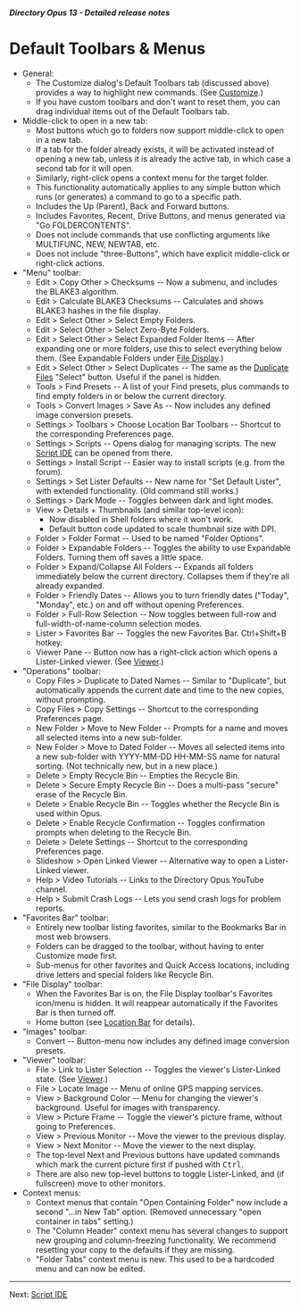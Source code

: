 ##### Directory Opus 13 - Detailed release notes

# Default Toolbars & Menus

- General:
  - The Customize dialog's Default Toolbars tab (discussed above) provides a way to highlight new commands. (See [Customize](customize.md).)
  - If you have custom toolbars and don't want to reset them, you can drag individual items out of the Default Toolbars tab.
- Middle-click to open in a new tab:
  - Most buttons which go to folders now support middle-click to open in a new tab.
  - If a tab for the folder already exists, it will be activated instead of opening a new tab, unless it is already the active tab, in which case a second tab for it will open.
  - Similarly, right-click opens a context menu for the target folder.
  - This functionality automatically applies to any simple button which runs (or generates) a command to go to a specific path.
  - Includes the Up (Parent), Back and Forward buttons.
  - Includes Favorites, Recent, Drive Buttons, and menus generated via "Go FOLDERCONTENTS".
  - Does not include commands that use conflicting arguments like MULTIFUNC, NEW, NEWTAB, etc.
  - Does not include "three-Buttons", which have explicit middle-click or right-click actions.
- "Menu" toolbar:
  - Edit \> Copy Other \> Checksums -- Now a submenu, and includes the BLAKE3 algorithm.
  - Edit \> Calculate BLAKE3 Checksums -- Calculates and shows BLAKE3 hashes in the file display.
  - Edit \> Select Other \> Select Empty Folders.
  - Edit \> Select Other \> Select Zero-Byte Folders.
  - Edit \> Select Other \> Select Expanded Folder Items -- After expanding one or more folders, use this to select everything below them. (See Expandable Folders under [File Display](file_display.md).)
  - Edit \> Select Other \> Select Duplicates -- The same as the [Duplicate Files](duplicates.md) "Select" button. Useful if the panel is hidden.
  - Tools \> Find Presets -- A list of your Find presets, plus commands to find empty folders in or below the current directory.
  - Tools \> Convert Images \> Save As -- Now includes any defined image conversion presets.
  - Settings \> Toolbars \> Choose Location Bar Toolbars -- Shortcut to the corresponding Preferences page.
  - Settings \> Scripts -- Opens dialog for managing scripts. The new [Script IDE](script_ide.md) can be opened from there.
  - Settings \> Install Script -- Easier way to install scripts (e.g. from the forum).
  - Settings \> Set Lister Defaults -- New name for "Set Default Lister", with extended functionality. (Old command still works.)
  - Settings \> Dark Mode -- Toggles between dark and light modes.
  - View \> Details + Thumbnails (and similar top-level icon):
    - Now disabled in Shell folders where it won't work.
    - Default button code updated to scale thumbnail size with DPI.
  - Folder \> Folder Format -- Used to be named "Folder Options".
  - Folder \> Expandable Folders -- Toggles the ability to use Expandable Folders. Turning them off saves a little space.
  - Folder \> Expand/Collapse All Folders -- Expands all folders immediately below the current directory. Collapses them if they're all already expanded.
  - Folder \> Friendly Dates -- Allows you to turn friendly dates ("Today", "Monday", etc.) on and off without opening Preferences.
  - Folder \> Full-Row Selection -- Now toggles between full-row and full-width-of-name-column selection modes.
  - Lister \> Favorites Bar -- Toggles the new Favorites Bar. Ctrl+Shift+B hotkey.
  - Viewer Pane -- Button now has a right-click action which opens a Lister-Linked viewer. (See [Viewer](viewer.md).)
- "Operations" toolbar:
  - Copy Files \> Duplicate to Dated Names -- Similar to "Duplicate", but automatically appends the current date and time to the new copies, without prompting.
  - Copy Files \> Copy Settings -- Shortcut to the corresponding Preferences page.
  - New Folder \> Move to New Folder -- Prompts for a name and moves all selected items into a new sub-folder.
  - New Folder \> Move to Dated Folder -- Moves all selected items into a new sub-folder with YYYY-MM-DD HH-MM-SS name for natural sorting. (Not technically new, but in a new place.)
  - Delete \> Empty Recycle Bin -- Empties the Recycle Bin.
  - Delete \> Secure Empty Recycle Bin -- Does a multi-pass "secure" erase of the Recycle Bin.
  - Delete \> Enable Recycle Bin -- Toggles whether the Recycle Bin is used within Opus.
  - Delete \> Enable Recycle Confirmation -- Toggles confirmation prompts when deleting to the Recycle Bin.
  - Delete \> Delete Settings -- Shortcut to the corresponding Preferences page.
  - Slideshow \> Open Linked Viewer -- Alternative way to open a Lister-Linked viewer.
  - Help \> Video Tutorials -- Links to the Directory Opus YouTube channel.
  - Help \> Submit Crash Logs -- Lets you send crash logs for problem reports.
- "Favorites Bar" toolbar:
  - Entirely new toolbar listing favorites, similar to the Bookmarks Bar in most web browsers.
  - Folders can be dragged to the toolbar, without having to enter Customize mode first.
  - Sub-menus for other favorites and Quick Access locations, including drive letters and special folders like Recycle Bin.
- "File Display" toolbar:
  - When the Favorites Bar is on, the File Display toolbar's Favorites icon/menu is hidden. It will reappear automatically if the Favorites Bar is then turned off.
  - Home button (see [Location Bar](location_bar.md) for details).
- "Images" toolbar:
  - Convert -- Button-menu now includes any defined image conversion presets.
- "Viewer" toolbar:
  - File \> Link to Lister Selection -- Toggles the viewer's Lister-Linked state. (See [Viewer](viewer.md).)
  - File \> Locate Image -- Menu of online GPS mapping services.
  - View \> Background Color -- Menu for changing the viewer's background. Useful for images with transparency.
  - View \> Picture Frame -- Toggle the viewer's picture frame, without going to Preferences.
  - View \> Previous Monitor -- Move the viewer to the previous display.
  - View \> Next Monitor -- Move the viewer to the next display.
  - The top-level Next and Previous buttons have updated commands which mark the current picture first if pushed with <kbd>Ctrl</kbd>.
  - There are also new top-level buttons to toggle Lister-Linked, and (if fullscreen) move to other monitors.
- Context menus:
  - Context menus that contain "Open Containing Folder" now include a second "...in New Tab" option. (Removed unnecessary "open container in tabs" setting.)
  - The "Column Header" context menu has several changes to support new grouping and column-freezing functionality. We recommend resetting your copy to the defaults if they are missing.
  - "Folder Tabs" context menu is new. This used to be a hardcoded menu and can now be edited.

------------------------------------------------------------------------

Next: [Script IDE](/Manual/release_history/opus13_detailed/script_ide.md)
